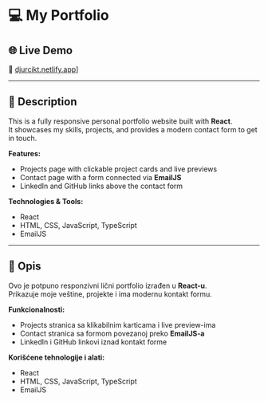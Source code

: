 # 💻 My Portfolio

## 🌐 Live Demo
🔗 [djurcikt.netlify.app](https://djurcikt.netlify.app/)]  

---

## 📜 Description
This is a fully responsive personal portfolio website built with **React**.  
It showcases my skills, projects, and provides a modern contact form to get in touch.

**Features:**
- Projects page with clickable project cards and live previews
- Contact page with a form connected via **EmailJS**
- LinkedIn and GitHub links above the contact form

**Technologies & Tools:**
- React
- HTML, CSS, JavaScript, TypeScript
- EmailJS

---

## 📜 Opis
Ovo je potpuno responzivni lični portfolio izrađen u **React-u**.  
Prikazuje moje veštine, projekte i ima modernu kontakt formu.

**Funkcionalnosti:**
- Projects stranica sa klikabilnim karticama i live preview-ima
- Contact stranica sa formom povezanoj preko **EmailJS-a**
- LinkedIn i GitHub linkovi iznad kontakt forme

**Korišćene tehnologije i alati:**
- React
- HTML, CSS, JavaScript, TypeScript
- EmailJS
